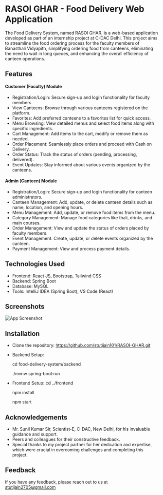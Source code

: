 
# RASOI GHAR - Food Delivery Web Application

The Food Delivery System, named RASOI GHAR, is a web-based application developed as part of an internship project at C-DAC Delhi. This project aims to streamline the food ordering process for the faculty members of Banasthali Vidyapith, simplifying ordering food from canteens, eliminating the need to wait in long queues, and enhancing the overall efficiency of canteen operations.





## Features

#### Customer (Faculty) Module
- Registration/Login: Secure sign-up and login functionality for faculty members.
- View Canteens: Browse through various canteens registered on the platform.
- Favorites: Add preferred canteens to a favorites list for quick access.
- Menu Browsing: View detailed menus and select food items along with specific ingredients.
- Cart Management: Add items to the cart, modify or remove them as needed.
- Order Placement: Seamlessly place orders and proceed with Cash on Delivery.
- Order Status: Track the status of orders (pending, processing, delivered).
- Event Updates: Stay informed about various events organized by the canteens.

#### Admin (Canteen) Module
- Registration/Login: Secure sign-up and login functionality for canteen administrators.
- Canteen Management: Add, update, or delete canteen details such as name, location, and opening hours.
- Menu Management: Add, update, or remove food items from the menu.
- Category Management: Manage food categories like thali, drinks, and main courses.
- Order Management: View and update the status of orders placed by faculty members.
- Event Management: Create, update, or delete events organized by the canteen.
- Payment Management: View and process payment details.


## Technologies Used
- Frontend: React JS, Bootstrap, Tailwind CSS
- Backend: Spring Boot
- Database: MySQL
- Tools: IntelliJ IDEA (Spring Boot), VS Code (React)

## Screenshots

![App Screenshot](https://via.placeholder.com/468x300?text=App+Screenshot+Here)


## Installation

- Clone the repository: https://github.com/stutijain101/RASOI-GHAR.git
- Backend Setup: 
  
  cd food-delivery-system/backend
  
  ./mvnw spring-boot:run

- Frontend Setup:  cd ../frontend

  npm install
    
  npm start




    
## Acknowledgements

 - Mr. Sunil Kumar Sir, Scientist-E, C-DAC, New Delhi, for his invaluable guidance and support.
- Peers and colleagues for their constructive feedback.
- Special thanks to my project partner for her dedication and expertise, which were crucial in overcoming challenges and completing this project. 


## Feedback

If you have any feedback, please reach out to us at stutijain2705@gmail.com

